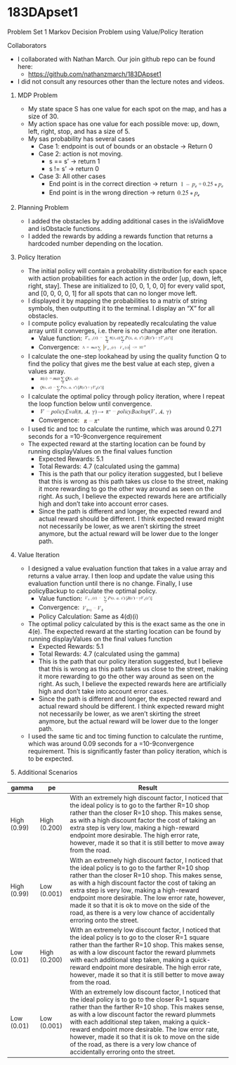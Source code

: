 # 183DApset1

Problem Set 1
Markov Decision Problem using Value/Policy Iteration

Collaborators
* I collaborated with Nathan March. Our join github repo can be found here:
    * https://github.com/nathanzmarch/183DApset1
* I did not consult any resources other than the lecture notes and videos.

1. MDP Problem
    * My state space S has one value for each spot on the map, and has a size of 30.
    * My action space has one value for each possible move: up, down, left, right, stop, and has a size of 5.
    * My sas probability has several cases
        * Case 1: endpoint is out of bounds or an obstacle &rarr; Return 0
        * Case 2: action is not moving.
            * s == s’ 	→ return 1
            * s != s’ 	→ return 0 
        * Case 3: All other cases
            * End point is in the correct direction → return <img src="https://github.com/nathanzmarch/183DApset1/blob/master/Equations/sasprob%20case%203a.png" alt="alt text" height="20px" align="center">
            * End point is in the wrong direction  → return <img src="https://github.com/nathanzmarch/183DApset1/blob/master/Equations/sasprob%20case%203b.png" alt="alt text" height="20px" align="center">
            
2. Planning Problem
    * I added the obstacles by adding additional cases in the isValidMove and isObstacle functions.
    * I added the rewards by adding a rewards function that returns a hardcoded number depending on the location.

3. Policy Iteration
    * The initial policy will contain a probability distribution for each space with action probabilities for each action in the order [up, down, left, right, stay]. These are initialized to [0, 0, 1, 0, 0] for every valid spot, and [0, 0, 0, 0, 1] for all spots that can no longer move left.
    * I displayed it by mapping the probabilities to a matrix of string symbols, then outputting it to the terminal. I display an “X” for all obstacles. 
    * I compute policy evaluation by repeatedly recalculating the value array until it converges, i.e. there is no change after one iteration. 
        * Value function: <img src="https://github.com/nathanzmarch/183DApset1/blob/master/Equations/policy%20iteration%20value.png" alt="alt text" height="20px" align="center">
        * Convergence: <img src="https://github.com/nathanzmarch/183DApset1/blob/master/Equations/policy%20iteration%20convergence.png" alt="alt text" height="20px" align="center">
    * I calculate the one-step lookahead by using the quality function Q to find the policy that gives me the best value at each step, given a values array.
        * <img src="https://github.com/nathanzmarch/183DApset1/blob/master/Equations/policy%20iteration%20prob%20distribution.png" alt="alt text" height="20px" align="center">
        * <img src="https://github.com/nathanzmarch/183DApset1/blob/master/Equations/policy%20iteration%20quality.png" alt="alt text" height="20px" align="center">
    * I calculate the optimal policy through policy iteration, where I repeat the loop function below until convergence.
        * <img src="https://github.com/nathanzmarch/183DApset1/blob/master/Equations/policy%20iteration%20value%20update.png" alt="alt text" height="20px" align="center">
        * Convergence: <img src="https://github.com/nathanzmarch/183DApset1/blob/master/Equations/policy%20iteration%20convergence%202.png" alt="alt text" height="20px" align="center">
    * I used tic and toc to calculate the runtime, which was around 0.271 seconds for a =10-9convergence requirement
    * The expected reward at the starting location can be found by running displayValues on the final values function
        * Expected Rewards: 5.1
        * Total Rewards: 4.7 (calculated using the gamma)
        * This is the path that our policy iteration suggested, but I believe that this is wrong as this path takes us close to the street, making it more rewarding to go the other way around as seen on the right. As such, I believe the expected rewards here are artificially high and don’t take into account error cases. 
        * Since the path is different and longer, the expected reward and actual reward should be different. I think expected reward might not necessarily be lower, as we aren’t skirting the street anymore, but the actual reward will be lower due to the longer path.

4. Value Iteration
    * I designed a value evaluation function that takes in a value array and returns a value array. I then loop and update the value using this evaluation function until there is no change. Finally, I use policyBackup to calculate the optimal policy.
        * Value function: <img src="https://github.com/nathanzmarch/183DApset1/blob/master/Equations/value%20iteration%20value.png" alt="alt text" height="20px" align="center">
        * Convergence: <img src="https://github.com/nathanzmarch/183DApset1/blob/master/Equations/value%20iteration%20convergence.png" alt="alt text" height="20px" align="center">
        * Policy Calculation: Same as 4(d)(i)
    * The optimal policy calculated by this is the exact same as the one in 4(e). The expected reward at the starting location can be found by running displayValues on the final values function
        * Expected Rewards: 5.1
        * Total Rewards: 4.7 (calculated using the gamma)
        * This is the path that our policy iteration suggested, but I believe that this is wrong as this path takes us close to the street, making it more rewarding to go the other way around as seen on the right. As such, I believe the expected rewards here are artificially high and don’t take into account error cases. 
        * Since the path is different and longer, the expected reward and actual reward should be different. I think expected reward might not necessarily be lower, as we aren’t skirting the street anymore, but the actual reward will be lower due to the longer path.
    * I used the same tic and toc timing function to calculate the runtime, which was around 0.09 seconds for a =10-9convergence requirement. This is significantly faster than policy iteration, which is to be expected.

5. Additional Scenarios

| gamma       | pe           | Result                                                                                                                                                                                                                                                                                                                                                                                                                                                           |
|-------------|--------------|------------------------------------------------------------------------------------------------------------------------------------------------------------------------------------------------------------------------------------------------------------------------------------------------------------------------------------------------------------------------------------------------------------------------------------------------------------------|
| High (0.99) | High (0.200) | With an extremely high discount factor, I noticed that the ideal policy is to go to the farther R=10 shop rather than the closer R=10 shop. This makes sense, as with a high discount factor the cost of taking an extra step is very low, making a high-reward endpoint more desirable.    The high error rate, however, made it so that it is still better to move away from the road.                                                                         |
| High (0.99) | Low (0.001)  | With an extremely high discount factor, I noticed that the ideal policy is to go to the farther R=10 shop rather than the closer R=10 shop. This makes sense, as with a high discount factor the cost of taking an extra step is very low, making a high-reward endpoint more desirable.    The low error rate, however, made it so that it is ok to move on the side of the road, as there is a very low chance of accidentally erroring onto the street.       |
| Low (0.01)  | High (0.200) | With an extremely low discount factor, I noticed that the ideal policy is to go to the closer R=1 square rather than the farther R=10 shop. This makes sense, as with a low discount factor the reward plummets with each additional step taken, making a quick-reward endpoint more desirable.   The high error rate, however, made it so that it is still better to move away from the road.                                                                   |
| Low (0.01)  | Low (0.001)  | With an extremely low discount factor, I noticed that the ideal policy is to go to the closer R=1 square rather than the farther R=10 shop. This makes sense, as with a low discount factor the reward plummets with each additional step taken, making a quick-reward endpoint more desirable.   The low error rate, however, made it so that it is ok to move on the side of the road, as there is a very low chance of accidentally erroring onto the street. |
